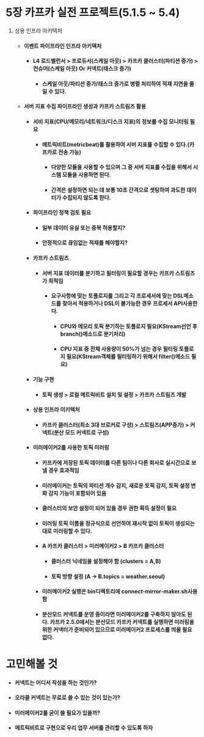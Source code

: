 5장 카프카 실전 프로젝트(5.1.5 ~ 5.4)
===================
1) 상용 인프라 아키텍처
   * #### 이벤트 파이프라인 인프라 아키텍처
     * #### L4 로드밸런서 > 프로듀서(스케일 아웃) > 카프카 클러스터(파티션 증가) > 컨슈머(스케일 아웃) Or 커넥트(태스크 증가)
       * #### 스케일 아웃/파티션 증가/태스크 증가로 병렬 처리하여 적재 지연을 줄일 수 있다.
   * #### 서버 지표 수집 파이프라인 생성과 카프카 스트림즈 활용
     * #### 서비 지표(CPU/메모리/네트워크/디스크 지표)의 정보를 수집 모니터링 필요
       * #### 메트릭비트(metricbeat)를 활용하여 서버 지표를 수집할 수 있다.(카프카로 전송 가능)
         * #### 다양한 모듈을 사용할 수 있으며 그 중 서버 지표를 수집을 위해서 시스템 모듈을 사용하면 된다.
         * #### 간격은 설정하면 되는 데 보통 10초 간격으로 셋팅하여 과도한 데이터가 수집되지 않도록 한다.
     * #### 파이프라인 정책 검토 필요
       * #### 일부 데이터 유실 또는 중복 허용할지?
       * #### 안정적으로 끊임없는 적재를 해야할지?
     * #### 카프카 스트림즈
       * #### 서버 지표 데이터를 분기하고 필터링이 필요할 경우는 카프카 스트림즈가 최적임
         * #### 요구사항에 맞는 토폴로지를 그리고 각 프로세서에 맞는 DSL메소드를 찾아서 적용하거나 DSL이 불가능한 경우 프로세서 API사용한다.
           * #### CPU와 메모리 토픽 분기하는 토폴로지 필요(KStream선언 후 branch()메소드로 분기처리)
           * #### CPU 지표 중 전체 사용량이 50%가 넘는 경우 필터링 토플로지 필요(KStream객체를 필터링하기 위해서 filter()메소드 필요)
     * #### 기능 구현
       * #### 토픽 생성 > 로컬 메트릭비트 설치 및 설정 > 카프카 스트림즈 개발
     * #### 상용 인프라 이키텍처
       * #### 카프카 클러스터(최소 3대 브로커로 구성) > 스트림즈(APP증가) > 커넥트(분산 모드 커넥트로 구성)
     * #### 미러메이커2를 사용한 토픽 미러링
       * #### 카프카에 저장된 토픽 데이터를 다른 팀이나 다른 회사로 실시간으로 보낼 경우 효과적임
       * #### 미러메이커는 토픽의 파티션 개수 감지, 새로운 토픽 감지, 토픽 설정 변화 감지 기능이 포함되어 있음
       * #### 클러스터의 보안 설정이 되어 있을 경우 권한 획득 설정이 필요
       * #### 미러링 토픽 이름을 정규식으로 선언하여 재시작 없이 토픽이 생성되는 대로 미러링할 수 있다.
       * #### A 카프카 클러스터 > 미러메이커2 > B 카프카 클러스터
         * #### 클러스터 닉네임을 설정해야 함 (clusters = A,B)
         * #### 토픽 방향 설정 (A -> B.topics = weather.seoul)
       * #### 미러메이커2 실행은 bin디렉토리에 connect-mirror-maker.sh사용함
       * #### 분산모드 커넥트를 운영 중이라면 미러메이커2를 구축하지 않아도 된다. 카프카 2.5.0에서는 분산모드 카프카 커넥트를 실행하면 미러링을 위한 커넥터가 준비되어 있으므로 미러메이커2 프로세스를 띄울 필요 없다.
 
  
    
# 고민해볼 것 
* #### 커넥트는 어디서 작성을 하는 것인가?
* #### 오라클 커넥트는 무료로 쓸 수 있는 것이 있는가?
* #### 미러메이커2를 굳이 쓸 필요가 있을까?
* #### 메트릭비트로 구현으로 우리 업무 서버를 관리할 수 있도록 하자
